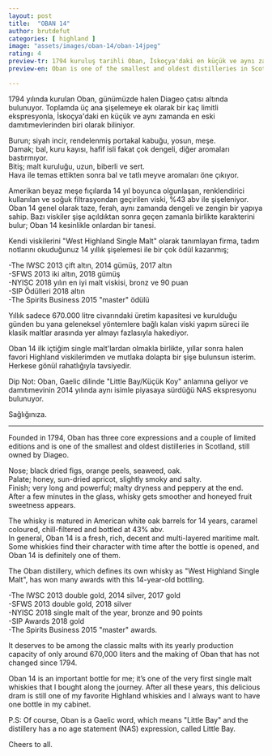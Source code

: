 ```yaml
---
layout: post
title:  "OBAN 14"
author: brutdefut
categories: [ highland ]
image: "assets/images/oban-14/oban-14jpeg"
rating: 4
preview-tr: 1794 kuruluş tarihli Oban, İskoçya'daki en küçük ve aynı zamanda en eski damıtımevlerinden biri.       
preview-en: Oban is one of the smallest and oldest distilleries in Scotland, founded in 1794. 

---
```


1794 yılında kurulan Oban, günümüzde halen Diageo çatısı altında bulunuyor. Toplamda üç ana şişelemeye ek olarak bir kaç limitli ekspresyonla, İskoçya'daki en küçük ve aynı zamanda en eski damıtımevlerinden biri olarak biliniyor.    

Burun; siyah incir, rendelenmiş portakal kabuğu, yosun, meşe.  
Damak; bal, kuru kayısı, hafif isli fakat çok dengeli, diğer aromaları bastırmıyor.   
Bitiş; malt kuruluğu, uzun, biberli ve sert.  
Hava ile temas ettikten sonra bal ve tatlı meyve aromaları öne çıkıyor.  

Amerikan beyaz meşe fıçılarda 14 yıl boyunca olgunlaşan, renklendirici kullanılan ve soğuk filtrasyondan geçirilen viski, %43 abv ile şişeleniyor.  
Oban 14 genel olarak taze, ferah, aynı zamanda dengeli ve zengin bir yapıya sahip. Bazı viskiler şişe açıldıktan sonra geçen zamanla birlikte karakterini bulur; Oban 14 kesinlikle onlardan bir tanesi. 

Kendi viskilerini "West Highland Single Malt" olarak tanımlayan firma, tadım notlarını okuduğunuz 14 yıllık şişelemesi ile bir çok ödül kazanmış;  

-The IWSC 2013 çift altın, 2014 gümüş, 2017 altın  
-SFWS 2013 iki altın, 2018 gümüş  
-NYISC 2018 yılın en iyi malt viskisi, bronz ve 90 puan  
-SIP Ödülleri 2018 altın  
-The Spirits Business 2015 "master" ödülü   

Yıllık sadece 670.000 litre civarındaki üretim kapasitesi ve kurulduğu günden bu yana geleneksel yöntemlere bağlı kalan viski yapım süreci ile klasik maltlar arasında yer almayı fazlasıyla hakediyor.

Oban 14 ilk içtiğim single malt'lardan olmakla birlikte, yıllar sonra halen favori Highland viskilerimden ve mutlaka dolapta bir şişe bulunsun isterim. Herkese gönül rahatlığıyla tavsiyedir.  

Dip Not: Oban, Gaelic dilinde "Little Bay/Küçük Koy" anlamına geliyor ve damıtımevinin 2014 yılında aynı isimle piyasaya sürdüğü NAS ekspresyonu bulunuyor.   

Sağlığınıza.  
 
-----------------------------------------------

<p id="english"></p>

Founded in 1794, Oban has three core expressions and a couple of limited editions and is one of the smallest and oldest distilleries in Scotland, still owned by Diageo.  

Nose; black dried figs, orange peels, seaweed, oak.  
Palate; honey, sun-dried apricot, slightly smoky and salty.    
Finish; very long and powerful; malty dryness and peppery at the end.  
After a few minutes in the glass, whisky gets smoother and honeyed fruit sweetness appears.   

The whisky is matured in American white oak barrels for 14 years, caramel coloured, chill-filtered and bottled at 43% abv.  
In general, Oban 14 is a fresh, rich, decent and multi-layered maritime malt. 
Some whiskies find their character with time after the bottle is opened, and Oban 14 is definitely one of them.  

The Oban distillery, which defines its own whisky as "West Highland Single Malt", has won many awards with this 14-year-old bottling.  

-The IWSC 2013 double gold, 2014 silver, 2017 gold   
-SFWS 2013 double gold, 2018 silver    
-NYISC 2018 single malt of the year, bronze and 90 points  
-SIP Awards 2018 gold  
-The Spirits Business 2015 "master" awards.   

It deserves to be among the classic malts with its yearly production capacity of only around 670,000 liters and the making of Oban that has not changed since 1794.

Oban 14 is an important bottle for me; it’s one of the very first single malt whiskies that I bought along the journey. After all these years, this delicious dram is still one of my favorite Highland whiskies and I always want to have one bottle in my cabinet. 

P.S: Of course, Oban is a Gaelic word, which means "Little Bay" and the distillery has a no age statement (NAS) expression, called Little Bay.  

Cheers to all.           
  
